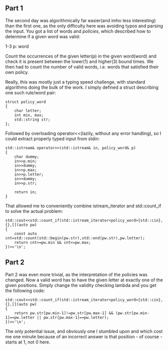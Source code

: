 ## Part 1

The second day was algorithmically far easier(and imho less interesting) than the first one, as the only difficulty here was avoiding typos and parsing the input. You got a list of words and *policies*, which described how to determine if a given word was valid: 

1-3 p: word

Count the occurrences of the given letter(p) in the given word(word) and check it is present between the lower(1) and higher(3) bound times. We then had to count the number of valid words, i.e. words that satisfied their own policy.

Really, this was mostly just a typing speed challenge, with standard algorithms doing the bulk of the work. I simply defined a struct describing one such rule/word pair: 

	struct policy_word
	{
		char letter;
		int min, max;
		std::string str;
	};

Followed by overloading operator<<(lazily, without any error handling), so I could extract properly typed input from stdin:
	
	std::istream& operator>>(std::istream& in, policy_word& p)
	{
		char dummy;
		in>>p.min;
		in>>dummy;
		in>>p.max;
		in>>p.letter;
		in>>dummy;
		in>>p.str;
		
		return in;
	}

That allowed me to conveniently combine istream_iterator and std::count_if to solve the actual problem: 

	std::cout<<std::count_if(std::istream_iterator<policy_word>{std::cin},{},[](auto pw)
	{
		const auto cnt=std::count(std::begin(pw.str),std::end(pw.str),pw.letter);
		return cnt>=pw.min && cnt<=pw.max;
	})<<'\n';

## Part 2

Part 2 was even more trivial, as the interpretation of the policies was changed. Now a valid word has to have the given letter at exactly one of the given positions. Simply change the validity checking lambda and you get the following code:

	std::cout<<std::count_if(std::istream_iterator<policy_word>{std::cin},{},[](auto pw)
	{
		return pw.str[pw.min-1]!=pw.str[pw.max-1] && (pw.str[pw.min-1]==pw.letter || pw.str[pw.max-1]==pw.letter);
	})<<'\n';

The only potential issue, and obviously one I stumbled upon and which cost me one minute because of an incorrect answer is that position - of course - starts at 1, not 0 here.
